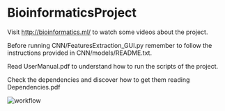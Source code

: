 # BioinformaticsProject

Visit http://bioinformatics.ml/ to watch some videos about the project.

Before running CNN/FeaturesExtraction_GUI.py remember to follow the instructions provided in CNN/models/README.txt.

Read UserManual.pdf to understand how to run the scripts of the project.

Check the dependencies and discover how to get them reading Dependencies.pdf

![workflow](http://bioinformatics2018.altervista.org/workflow)
